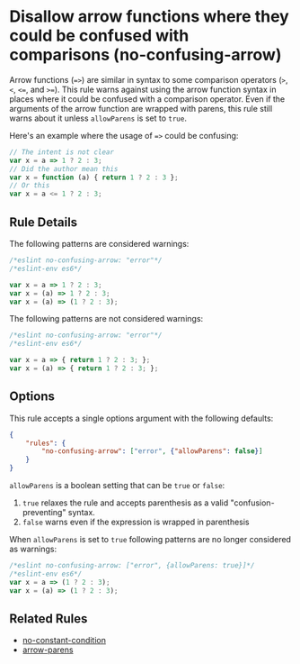 # Disallow arrow functions where they could be confused with comparisons (no-confusing-arrow)

Arrow functions (`=>`) are similar in syntax to some comparison operators (`>`, `<`, `<=`, and `>=`). This rule warns against using the arrow function syntax in places where it could be confused with a comparison operator. Even if the arguments of the arrow function are wrapped with parens, this rule still warns about it unless `allowParens` is set to `true`.

Here's an example where the usage of `=>` could be confusing:

```js
// The intent is not clear
var x = a => 1 ? 2 : 3;
// Did the author mean this
var x = function (a) { return 1 ? 2 : 3 };
// Or this
var x = a <= 1 ? 2 : 3;
```

## Rule Details

The following patterns are considered warnings:

```js
/*eslint no-confusing-arrow: "error"*/
/*eslint-env es6*/

var x = a => 1 ? 2 : 3;
var x = (a) => 1 ? 2 : 3;
var x = (a) => (1 ? 2 : 3);
```

The following patterns are not considered warnings:

```js
/*eslint no-confusing-arrow: "error"*/
/*eslint-env es6*/

var x = a => { return 1 ? 2 : 3; };
var x = (a) => { return 1 ? 2 : 3; };
```

## Options

This rule accepts a single options argument with the following defaults:

```json
{
    "rules": {
        "no-confusing-arrow": ["error", {"allowParens": false}]
    }
}
```

`allowParens` is a boolean setting that can be `true` or `false`:

1. `true` relaxes the rule and accepts parenthesis as a valid "confusion-preventing" syntax.
2. `false` warns even if the expression is wrapped in parenthesis

When `allowParens` is set to `true` following patterns are no longer considered as warnings:

```js
/*eslint no-confusing-arrow: ["error", {allowParens: true}]*/
/*eslint-env es6*/
var x = a => (1 ? 2 : 3);
var x = (a) => (1 ? 2 : 3);
```

## Related Rules

* [no-constant-condition](no-constant-condition.md)
* [arrow-parens](arrow-parens.md)
